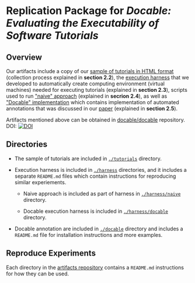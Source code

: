 # Replication Package for _Docable: Evaluating the Executability of Software Tutorials_

## Overview

Our artifacts include a copy of our [sample of tutorials in HTML format](https://github.com/docable/docable/tree/master/tutorials) (collection process explained in **section 2.2**), the [execution harness](https://github.com/docable/docable/tree/master/harness) that we developed to automatically create computing environment (virtual machines) needed for executing tutorials (explained in **section 2.3**), scripts used to run ["naive" approach](https://github.com/docable/docable/tree/master/harness/naive) (explained in **secrion 2.4**), as well as ["Docable" implementation](https://github.com/docable/docable/tree/master/docable) which contains implementation of automated annotations that was discussed in our [paper](./docable_FSE_20.pdf) (explained in **section 2.5**).

Artifacts mentioned above can be obtained in [docable/docable](https://github.com/docable/docable) repository. DOI: [![DOI](https://zenodo.org/badge/245012918.svg)](https://zenodo.org/badge/latestdoi/245012918)

## Directories

- The sample of tutorials are included in [`./tutorials`](https://github.com/docable/docable/tree/master/tutorials) directory.

- Execution harness is included in [`./harness`](https://github.com/docable/docable/tree/master/harness) directories, and it includes a separate `README.md` files which contain instructions for reproducing similar experiements.

    - Naive approach is included as part of harness in [`./harness/naive`](https://github.com/docable/docable/tree/master/harness/naive) directory.

    - Docable execution harness is included in [`./harness/docable`](https://github.com/docable/docable/tree/master/harness/docable) directory.

- Docable annotation are included in [`./docable`](https://github.com/docable/docable/tree/master/docable) directory and includes a `README.md` file for installation instructions and more examples.

## Reproduce Experiments

Each directory in the [artifacts repository](https://github.com/docable/docable) contains a `README.md` instructions for how they can be used.
